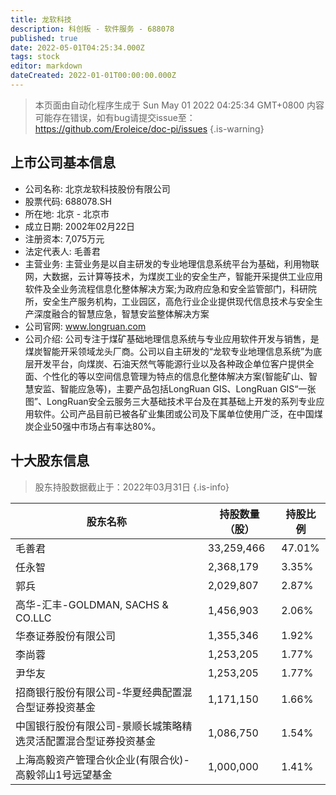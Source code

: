 ```yaml
---
title: 龙软科技
description: 科创板 - 软件服务 - 688078
published: true
date: 2022-05-01T04:25:34.000Z
tags: stock
editor: markdown
dateCreated: 2022-01-01T00:00:00.000Z
---
```


> 本页面由自动化程序生成于 Sun May 01 2022 04:25:34 GMT+0800
> 内容可能存在错误，如有bug请提交issue至：https://github.com/Eroleice/doc-pi/issues
{.is-warning}

## 上市公司基本信息
- 公司名称: 北京龙软科技股份有限公司
- 股票代码: 688078.SH
- 所在地: 北京 - 北京市
- 成立日期: 2002年02月22日
- 注册资本: 7,075万元
- 法定代表人: 毛善君
- 主营业务: 主营业务是以自主研发的专业地理信息系统平台为基础，利用物联网，大数据，云计算等技术，为煤炭工业的安全生产，智能开采提供工业应用软件及全业务流程信息化整体解决方案;为政府应急和安全监管部门，科研院所，安全生产服务机构，工业园区，高危行业企业提供现代信息技术与安全生产深度融合的智慧应急，智慧安监整体解决方案
- 公司官网: www.longruan.com
- 公司介绍: 公司专注于煤矿基础地理信息系统与专业应用软件开发与销售，是煤炭智能开采领域龙头厂商。公司以自主研发的“龙软专业地理信息系统”为底层开发平台，向煤炭、石油天然气等能源行业以及各种政企单位客户提供全面、个性化的等以空间信息管理为特点的信息化整体解决方案(智能矿山、智慧安监、智能应急等)，主要产品包括LongRuan GIS、LongRuan GIS“一张图”、LongRuan安全云服务三大基础技术平台及在其基础上开发的系列专业应用软件。公司产品目前已被各矿业集团或公司及下属单位使用广泛，在中国煤炭企业50强中市场占有率达80%。


## 十大股东信息
> 股东持股数据截止于：2022年03月31日
{.is-info}

| 股东名称 | 持股数量（股） | 持股比例 |
| --- | --- | --- |
| 毛善君 | 33,259,466 | 47.01% |
| 任永智 | 2,368,179 | 3.35% |
| 郭兵 | 2,029,807 | 2.87% |
| 高华-汇丰-GOLDMAN, SACHS & CO.LLC | 1,456,903 | 2.06% |
| 华泰证券股份有限公司 | 1,355,346 | 1.92% |
| 李尚蓉 | 1,253,205 | 1.77% |
| 尹华友 | 1,253,205 | 1.77% |
| 招商银行股份有限公司-华夏经典配置混合型证券投资基金 | 1,171,150 | 1.66% |
| 中国银行股份有限公司-景顺长城策略精选灵活配置混合型证券投资基金 | 1,086,750 | 1.54% |
| 上海高毅资产管理合伙企业(有限合伙)-高毅邻山1号远望基金 | 1,000,000 | 1.41% |




